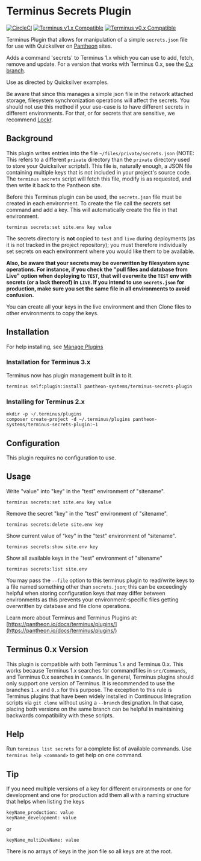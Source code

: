 # Terminus Secrets Plugin

[![CircleCI](https://circleci.com/gh/pantheon-systems/terminus-secrets-plugin.svg?style=shield)](https://circleci.com/gh/pantheon-systems/terminus-secrets-plugin)
[![Terminus v1.x Compatible](https://img.shields.io/badge/terminus-v1.x-green.svg)](https://github.com/pantheon-systems/terminus-secrets-plugin/tree/1.x)
[![Terminus v0.x Compatible](https://img.shields.io/badge/terminus-v0.x-green.svg)](https://github.com/pantheon-systems/terminus-secrets-plugin/tree/0.x)

Terminus Plugin that allows for manipulation of a simple `secrets.json` file for use with Quicksilver on [Pantheon](https://www.pantheon.io) sites.

Adds a command 'secrets' to Terminus 1.x which you can use to add, fetch, remove and update. For a version that works with Terminus 0.x, see the [0.x branch](https://github.com/pantheon-systems/terminus-secrets-plugin/tree/0.x).

Use as directed by Quicksilver examples.

Be aware that since this manages a simple json file in the network attached storage, filesystem synchronization operations will affect the secrets. You should not use this method if your use-case is to have different secrets in different environments. For that, or for secrets that are sensitive, we recommend [Lockr](https://github.com/lockr/lockr-terminus).

## Background

This plugin writes entries into the file `~/files/private/secrets.json` (NOTE: This refers to a different `private` directory than the `private` directory used to store your Quicksilver scripts!). This file is, naturally enough, a JSON file containing multiple keys that is not included in your project's source code. The `terminus secrets` script will fetch this file, modify is as requested, and then write it back to the Pantheon site.

Before this Terminus plugin can be used, the `secrets.json` file must be created in each environment. To create the file call the secrets set command and add a key. This will automatically create the file in that environment.
```
terminus secrets:set site.env key value
```
The secrets directory is **not** copied to `test` and `live` during deployments (as it is not tracked in the project repository); you must therefore individually set secrets on each environment where you would like them to be available.

**Also, be aware that your secrets may be overwritten by filesystem sync operations. For instance, if you check the "pull files and database from Live" option when deploying to `TEST`, that will overwrite the `TEST` env with secrets (or a lack thereof) in `LIVE`. If you intend to use `secrets.json` for production, make sure you set the same file in all environments to avoid confusion.**

You can create all your keys in the live environment and then Clone files to other environments to copy the keys.

## Installation

For help installing, see [Manage Plugins](https://pantheon.io/docs/terminus/plugins/)

### Installation for Terminus 3.x
Terminus now has plugin management built in to it.

`terminus self:plugin:install pantheon-systems/terminus-secrets-plugin`

### Installing for Terminus 2.x

```
mkdir -p ~/.terminus/plugins
composer create-project -d ~/.terminus/plugins pantheon-systems/terminus-secrets-plugin:~1
```

## Configuration

This plugin requires no configuration to use.

## Usage
Write "value" into "key" in the "test" environment of "sitename".
```
terminus secrets:set site.env key value
```

Remove the secret "key" in the "test" environment of "sitename".
```
terminus secrets:delete site.env key
```

Show current value of "key" in the "test" environment of "sitename".
```
terminus secrets:show site.env key
```

Show all available keys in the "test" environment of "sitename"
```
terminus secrets:list site.env
```

You may pass the `--file` option to this terminus plugin to read/write keys to a file named something other than `secrets.json`; this can be exceedingly helpful when storing configuration keys that may differ between environments as this prevents your environment-specific files getting overwritten by database and file clone operations.

Learn more about Terminus and Terminus Plugins at:
[https://pantheon.io/docs/terminus/plugins/](https://pantheon.io/docs/terminus/plugins/)

## Terminus 0.x Version

This plugin is compatible with both Terminus 1.x and Terminus 0.x. This works because Terminus 1.x searches for commandfiles in `src/Commands`, and Terminus 0.x searches in `Commands`. In general, Terminus plugins should only support one version of Terminus. It is recommended to use the branches `1.x` and `0.x` for this purpose. The exception to this rule is Terminus plugins that have been widely installed in Continuous Integration scripts via `git clone` without using a `--branch` designation. In that case, placing both versions on the same branch can be helpful in maintaining backwards compatibility with these scripts.

## Help
Run `terminus list secrets` for a complete list of available commands. Use `terminus help <command>` to get help on one command.

## Tip
If you need multiple versions of a key for different environments or one for development and one for production add them all with a naming structure that helps when listing the keys
```
keyName_production: value
keyName_development: value
```
or
```
keyName_multiDevName: value
```
There is no arrays of keys in the json file so all keys are at the root.
